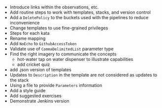 - Introduce links within the observations, etc.
- Add routine steps to work with templates, stacks, and version control
- Add a `DeletePolicy` to the buckets used with the pipelines to reduce inconvenience 
- Change templates to use fine-grained privileges
- Steps for each kata
- Rename mapping
- Add `NoEcho` to `GithubAccessToken`
- Validate use of `CommaDelimitedList` parameter type
- Find the right imagery to communicate the concepts
    - hot-water tap on water dispenser to illustrate capabilities
    - add cricket quiz
- add .json version of templates
- Updates to `Description` in the template are not considered as updates to the stack
- Using a file to provide `Parameters` information
- Add a style guide
- Add suggested exercises
- Demonstrate Jenkins version
